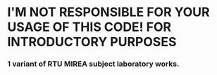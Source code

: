 # I'M NOT RESPONSIBLE FOR  YOUR USAGE OF THIS CODE! FOR INTRODUCTORY PURPOSES
### 1 variant of RTU MIREA subject laboratory works.
